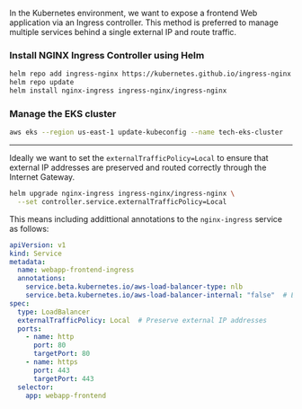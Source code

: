 In the Kubernetes environment, we want to expose a frontend Web application via an Ingress controller. This method is preferred to manage multiple services behind a single external IP and route traffic.

### Install NGINX Ingress Controller using Helm

```bash
helm repo add ingress-nginx https://kubernetes.github.io/ingress-nginx
helm repo update
helm install nginx-ingress ingress-nginx/ingress-nginx
```

### Manage the EKS cluster 

```bash
aws eks --region us-east-1 update-kubeconfig --name tech-eks-cluster
```

---

Ideally we want to set the `externalTrafficPolicy=Local` to ensure that external IP addresses are preserved and routed correctly through the Internet Gateway.

```bash
helm upgrade nginx-ingress ingress-nginx/ingress-nginx \
  --set controller.service.externalTrafficPolicy=Local
```

This means including addittional annotations to the `nginx-ingress` service as follows:

```yaml
apiVersion: v1
kind: Service
metadata:
  name: webapp-frontend-ingress
  annotations:
    service.beta.kubernetes.io/aws-load-balancer-type: nlb
    service.beta.kubernetes.io/aws-load-balancer-internal: "false"  # Ensure it's an external Load Balancer
spec:
  type: LoadBalancer
  externalTrafficPolicy: Local  # Preserve external IP addresses
  ports:
    - name: http
      port: 80
      targetPort: 80
    - name: https
      port: 443
      targetPort: 443
  selector:
    app: webapp-frontend
```